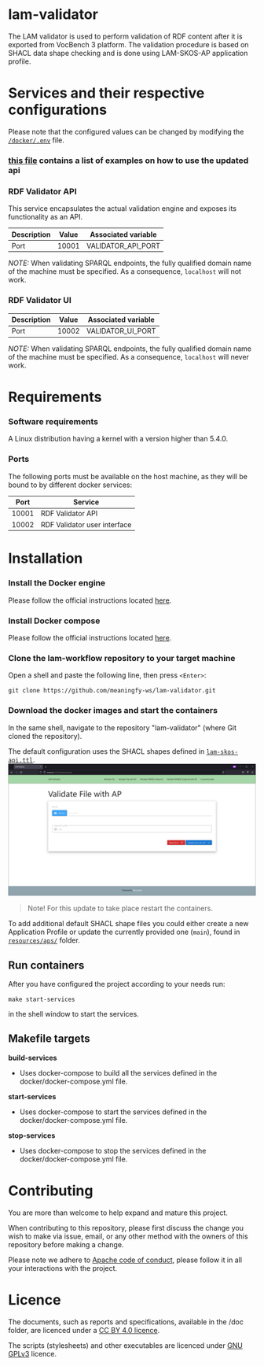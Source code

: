 # lam-validator
The LAM validator is used to perform validation of RDF content after it is exported from VocBench 3 platform. The validation procedure is based on SHACL data shape checking and is done using LAM-SKOS-AP application profile. 


# Services and their respective configurations
Please note that the configured values can be changed by modifying the [`/docker/.env`](./docker/.env) file.


### [this file](curl-examples.md) contains a list of examples on how to use the updated api


### RDF Validator API

This service encapsulates the actual validation engine and exposes its functionality as an API.

|Description | Value | Associated variable|
|------------|-------|--------------------|
| Port | 10001 | VALIDATOR_API_PORT|

*NOTE:* When validating SPARQL endpoints, the fully qualified domain name of the machine must be specified. As a consequence, `localhost` will not work.

### RDF Validator UI

|Description | Value | Associated variable|
|------------|-------|--------------------|
| Port | 10002 | VALIDATOR_UI_PORT|

*NOTE:* When validating SPARQL endpoints, the fully qualified domain name of the machine must be specified. As a consequence, `localhost` will never work.

# Requirements

### Software requirements 

A Linux distribution having a kernel with a version higher than 5.4.0.

### Ports

The following ports must be available on the host machine, as they will be bound to by different docker services:

|Port | Service|
|------------|-------|
|10001| RDF Validator API|
|10002| RDF Validator user interface|


# Installation

### Install the Docker engine

 Please follow the official instructions located [here](https://docs.docker.com/engine/install/ubuntu/).
 
### Install Docker compose

Please follow the official instructions located [here](https://docs.docker.com/compose/install/).


### Clone the lam-workflow repository to your target machine
 
 Open a shell and paste the following line, then press `<Enter>`:

```
git clone https://github.com/meaningfy-ws/lam-validator.git
``` 

### Download the docker images and start the containers

In the same shell, navigate to the repository "lam-validator" (where Git cloned the repository).

The default configuration uses the SHACL shapes defined in [`lam-skos-api.ttl`](resources/aps/main/lam-skos-ap.ttl).
![default-validator-configuration](docs/images/default-validator-configuration.png)

> Note! 
> For this update to take place restart the containers.

To add additional default SHACL shape files you could either create a new Application Profile or update the currently provided one (`main`), found in [`resources/aps/`](resources/aps/) folder.

## Run containers
After you have configured the project according to your needs run:
```shell script
make start-services
 ```
in the shell window to start the services.

## Makefile targets

**build-services**
- Uses docker-compose to build all the services defined in the docker/docker-compose.yml file.

**start-services**
- Uses docker-compose to start the services defined in the docker/docker-compose.yml file.

**stop-services**
- Uses docker-compose to stop the services defined in the docker/docker-compose.yml file.

# Contributing
You are more than welcome to help expand and mature this project. 

When contributing to this repository, please first discuss the change you wish to make via issue, email, or any other method with the owners of this repository before making a change.

Please note we adhere to [Apache code of conduct](https://www.apache.org/foundation/policies/conduct), please follow it in all your interactions with the project.  

# Licence 

The documents, such as reports and specifications, available in the /doc folder, are licenced under a [CC BY 4.0 licence](https://creativecommons.org/licenses/by/4.0/deed.en).

The scripts (stylesheets) and other executables are licenced under [GNU GPLv3](https://www.gnu.org/licenses/gpl-3.0.en.html) licence.
